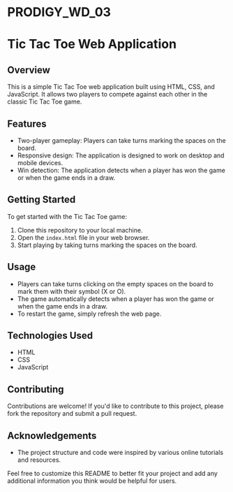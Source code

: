 # PRODIGY_WD_03

# Tic Tac Toe Web Application

## Overview

This is a simple Tic Tac Toe web application built using HTML, CSS, and JavaScript. It allows two players to compete against each other in the classic Tic Tac Toe game.

## Features

- Two-player gameplay: Players can take turns marking the spaces on the board.
- Responsive design: The application is designed to work on desktop and mobile devices.
- Win detection: The application detects when a player has won the game or when the game ends in a draw.

## Getting Started

To get started with the Tic Tac Toe game:

1. Clone this repository to your local machine.
2. Open the `index.html` file in your web browser.
3. Start playing by taking turns marking the spaces on the board.

## Usage

- Players can take turns clicking on the empty spaces on the board to mark them with their symbol (X or O).
- The game automatically detects when a player has won the game or when the game ends in a draw.
- To restart the game, simply refresh the web page.

## Technologies Used

- HTML
- CSS
- JavaScript

## Contributing

Contributions are welcome! If you'd like to contribute to this project, please fork the repository and submit a pull request.

## Acknowledgements

- The project structure and code were inspired by various online tutorials and resources.

Feel free to customize this README to better fit your project and add any additional information you think would be helpful for users.
